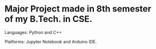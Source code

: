 # Major Project made in 8th semester of my B.Tech. in CSE.

Languages: Python and C++

Platforms: Jupyter Notebook and Arduino IDE.
